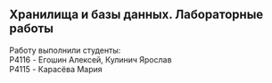 ## Хранилища и базы данных. Лабораторные работы

Работу выполнили студенты:  
P4116 - Егошин Алексей, Кулинич Ярослав  
P4115 - Карасёва Мария  
